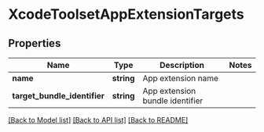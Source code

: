 # XcodeToolsetAppExtensionTargets

## Properties
Name | Type | Description | Notes
------------ | ------------- | ------------- | -------------
**name** | **string** | App extension name | 
**target_bundle_identifier** | **string** | App extension bundle identifier | 

[[Back to Model list]](../README.md#documentation-for-models) [[Back to API list]](../README.md#documentation-for-api-endpoints) [[Back to README]](../README.md)


